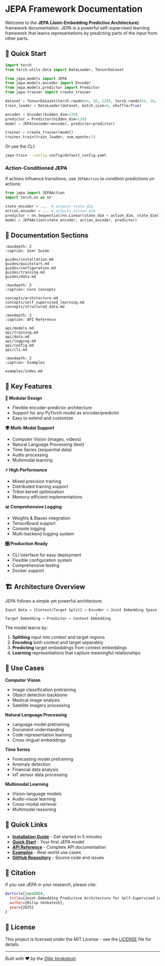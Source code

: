 # JEPA Framework Documentation

Welcome to the **JEPA (Joint-Embedding Predictive Architecture)** framework documentation. JEPA is a powerful self-supervised learning framework that learns representations by predicting parts of the input from other parts.

## 🚀 Quick Start

```python
import torch
from torch.utils.data import DataLoader, TensorDataset

from jepa.models import JEPA
from jepa.models.encoder import Encoder
from jepa.models.predictor import Predictor
from jepa.trainer import create_trainer

dataset = TensorDataset(torch.randn(64, 16, 128), torch.randn(64, 16, 128))
train_loader = DataLoader(dataset, batch_size=8, shuffle=True)

encoder = Encoder(hidden_dim=128)
predictor = Predictor(hidden_dim=128)
model = JEPA(encoder=encoder, predictor=predictor)

trainer = create_trainer(model)
trainer.train(train_loader, num_epochs=1)
```

Or use the CLI:

```bash
jepa-train --config config/default_config.yaml
```

### Action-Conditioned JEPA

If actions influence transitions, use `JEPAAction` to condition predictions on actions:

```python
from jepa import JEPAAction
import torch.nn as nn

state_encoder = ...  # outputs state_dim
action_encoder = ... # outputs action_dim
predictor = nn.Sequential(nn.Linear(state_dim + action_dim, state_dim))
model = JEPAAction(state_encoder, action_encoder, predictor)
```

## 📖 Documentation Sections

```{toctree}
:maxdepth: 2
:caption: User Guide

guides/installation.md
guides/quickstart.md
guides/configuration.md
guides/training.md
guides/data.md
```

```{toctree}
:maxdepth: 2
:caption: Core Concepts

concepts/architecture.md
concepts/self_supervised_learning.md
concepts/structured_data.md
```

```{toctree}
:maxdepth: 2
:caption: API Reference

api/models.md
api/training.md
api/data.md
api/logging.md
api/config.md
api/cli.md
```

```{toctree}
:maxdepth: 2
:caption: Examples

examples/index.md
```

## 🎯 Key Features

**🔧 Modular Design**
- Flexible encoder-predictor architecture
- Support for any PyTorch model as encoder/predictor
- Easy to extend and customize

**🌍 Multi-Modal Support**
- Computer Vision (images, videos)
- Natural Language Processing (text)
- Time Series (sequential data)
- Audio processing
- Multimodal learning

**⚡ High Performance**
- Mixed precision training
- Distributed training support
- Triton kernel optimization
- Memory-efficient implementations

**📊 Comprehensive Logging**
- Weights & Biases integration
- TensorBoard support
- Console logging
- Multi-backend logging system

**🎛️ Production Ready**
- CLI interface for easy deployment
- Flexible configuration system
- Comprehensive testing
- Docker support

## 🏗️ Architecture Overview

JEPA follows a simple yet powerful architecture:

```
Input Data → [Context/Target Split] → Encoder → Joint Embedding Space
                                         ↓
Target Embedding ← Predictor ← Context Embedding
```

The model learns by:
1. **Splitting** input into context and target regions
2. **Encoding** both context and target separately
3. **Predicting** target embeddings from context embeddings
4. **Learning** representations that capture meaningful relationships

## 🎨 Use Cases

**Computer Vision**
- Image classification pretraining
- Object detection backbone
- Medical image analysis
- Satellite imagery processing

**Natural Language Processing**
- Language model pretraining
- Document understanding
- Code representation learning
- Cross-lingual embeddings

**Time Series**
- Forecasting model pretraining
- Anomaly detection
- Financial data analysis
- IoT sensor data processing

**Multimodal Learning**
- Vision-language models
- Audio-visual learning
- Cross-modal retrieval
- Multimodal reasoning

## 🔗 Quick Links

- **[Installation Guide](guides/installation.md)** - Get started in 5 minutes
- **[Quick Start](guides/quickstart.md)** - Your first JEPA model
- **[API Reference](api/models.md)** - Complete API documentation
- **[Examples](examples/index.md)** - Real-world use cases
- **[GitHub Repository](https://github.com/dipsivenkatesh/jepa)** - Source code and issues

## 📄 Citation

If you use JEPA in your research, please cite:

```bibtex
@article{jepa2024,
  title={Joint-Embedding Predictive Architecture for Self-Supervised Learning},
  author={Dilip Venkatesh},
  year={2025}
}
```

## 📝 License

This project is licensed under the MIT License - see the [LICENSE](https://github.com/dipsivenkatesh/jepa/blob/main/LICENSE) file for details.

---

*Built with ❤️ by the [Dilip Venkatesh](https://dipsivenkatesh.github.io/)*
